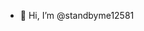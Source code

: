 - 👋 Hi, I’m @standbyme12581

<!---
standbyme12581/standbyme12581 is a ✨ special ✨ repository because its `README.md` (this file) appears on your GitHub profile.
You can click the Preview link to take a look at your changes.
--->
